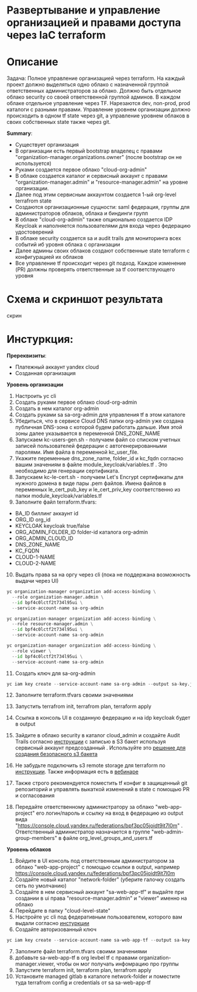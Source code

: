 # Развертывание и управление организацией и правами доступа через IaC terraform 

# Описание

Задача: Полное управление организацией через terraform. На каждый проект должно выделяться одно облако с назначенной группой ответственных администраторов за облако. Должно быть отдельное облако security со своей ответственной группой админов. В каждом облаке отдельное управление через TF. Нарезаются dev, non-prod, prod каталоги с разными правами. Управление уровнем организации должно происходить в одном tf state через git, а управление уровнем облаков в своих собственных state также через git.

**Summary**:
- Существует организация
- В организации есть первый bootstrap владелец с правами "organization-manager.organizations.owner" (после bootstrap он не используется)
- Руками создается первое облако "cloud-org-admin"
- В облаке создается каталог и сервисный аккаунт с правами "organization-manager.admin" и "resource-manager.admin" на уровне организации. 
- Далее под этим сервисным аккаунтом создается 1-ый org-level terrafrom state
- Создаются организационные сущности: saml федерация, группы для администраторов облаков, облака и биндинги групп
- В облаке "cloud-org-admin" также опционально создается IDP Keycloak и наполняется пользователями для входа через федерацию удостоверений
- В облаке security создается sa и audit trails для мониторинга всех событий иб уровня облака с организации
- Далее админы своих облаков создают собственные state terraform с конфигурацией их облаков
- Все управление tf происходит через git подход. Каждое изменение (PR) должны проверять ответственные за tf соответствующего уровня

# Схема и скриншот результата

скрин

# Инстуркция:
**Пререквизиты**:
- Платежный аккаунт yandex cloud
- Созданная организация

**Уровень организации**
1) Настроить yc cli 
2) Создать руками первое облако cloud-org-admin
3) Создать в нем каталог org-admin
4) Создать руками sa sa-org-admin для управления tf в этом каталоге
5) Убедиться, что в сервисе Cloud DNS папки org-admin уже создана публичная DNS-зона с которой будем работать дальше. Имя этой зоны далее указывается в переменной DNS_ZONE_NAME
6) Запускаем kc-users-gen.sh - получаем файл со списком учетных записей пользователей федерации с автогенерированными паролями. Имя файла в переменной kc_user_file.
7) Укажите переменные dns_zone_name, folder_id и kc_fqdn согласно вашим значениям в файле module_keycloak/variables.tf . Это необходимо для генерации сертификата.
8) Запускаем kc-le-cert.sh - получаем Let's Encrypt сертификаты для нужного домена в виде пары .pem файлов. Имена файлов в переменных le_cert_pub_key и le_cert_priv_key соответственно из папки module_keycloak/variables.tf 
9) Заполните файл terraform.tfvars:
- BA_ID биллинг аккаунт id 
- ORG_ID org_id
- KEYCLOAK keycloak true/false
- ORG_ADMIN_FOLDER_ID folder-id каталога org-admin
- ORG_ADMIN_CLOUD_ID
- DNS_ZONE_NAME
- KC_FQDN
- CLOUD-1-NAME
- CLOUD-2-NAME

10) Выдать права sa на оргу через cli (пока не поддержана возможность выдачи через UI)

```Python
yc organization-manager organization add-access-binding \
  --role organization-manager.admin \
  --id bpf4c0lctf2t734l95ui \
  --service-account-name sa-org-admin

yc organization-manager organization add-access-binding \
  --role resource-manager.admin \
  --id bpf4c0lctf2t734l95ui \
  --service-account-name sa-org-admin

yc organization-manager organization add-access-binding \
  --role viewer \
  --id bpf4c0lctf2t734l95ui \
  --service-account-name sa-org-admin

```

11) Создать ключ для sa-org-admin 
```Python
yc iam key create --service-account-name sa-org-admin --output sa-key.json  

```

12) Заполните terraform.tfvars своими значениями

12) Запустить terrafrom init, terrafrom plan, terraform apply

13) Ссылка в консоль UI в созданную федерацию и на idp keycloak будет в output 

14) Зайдите в облако security в каталог cloud_admin и создайте Audit Trails согласно [инструкции](https://cloud.yandex.ru/docs/audit-trails/quickstart) с записью в S3 бакет используя сервисный аккаунт предсозданный . Используйте это [решение для создания безопасного s3 бакета](https://github.com/yandex-cloud/yc-solution-library-for-security/tree/master/configuration/hardening_bucket)

15) Не забудьте подключить s3 remote storage для terraform по [инструкции](https://github.com/yandex-cloud/yc-solution-library-for-security/tree/master/terraform-sec/remote-backend). Также информация есть в [вебинаре](https://www.youtube.com/watch?v=XJDLcx8UWUU)

16) Также строго рекомендуется поместить tf конфиг в защищенный git репозиторий и управлять выкаткой изменений в state с помощью PR и согласования

17) Передайте ответственному администратору за облако "web-app-project" его логин/пароль и ссылку на вход в федерацию из output вида "https://console.cloud.yandex.ru/federations/bpf3pc05joidt9it7l0m" . Ответственный администратор назначается в группе "web-admin-group-members" в файле org_level_groups_and_users.tf

**Уровень облаков**
1)  Войдите в UI консоль под ответственным администратором за облако "web-app-project" с помощью ссылки в output, например https://console.cloud.yandex.ru/federations/bpf3pc05joidt9it7l0m
2) Создайте новый каталог "network-folder" (уберите галочку создать сеть по умолчанию)
3) Создайте в нем сервисный аккаунт "sa-web-app-tf" и выдайте при создании в ui права "resource-manager.admin" и "viewer" именно на облако
4) Перейдите в папку "cloud-level-state"
5) Настройте yc cli под федеративным пользователем, которого вам выдали согласно [инстуркции](https://cloud.yandex.ru/docs/cli/operations/authentication/federated-user)
6) Создайте авторизованный ключ
```Python
yc iam key create --service-account-name sa-web-app-tf --output sa-key.json  
```
7) Заполните файл terraform.tfvars своими значениями 
8) добавьте sa-web-app-tf в org levbel tf с правами organization-manager.viewer, чтобы он мог получать инфомрацию про группы 
9) Запустите terraform init, terraform plan, terrafrom apply
10) Установите managed gitlab в каталоге network-folder и поместите туда terrafrom config и credentials от sa sa-web-app-tf




